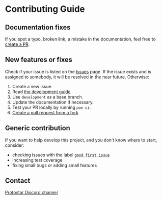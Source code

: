 # Contributing Guide
## Documentation fixes
If you spot a typo, broken link, a mistake in the documentation, feel free to [create a PR](https://docs.github.com/en/pull-requests/collaborating-with-pull-requests/proposing-changes-to-your-work-with-pull-requests/creating-a-pull-request-from-a-fork).
## New features or fixes
Check if your issue is listed on the [Issues](https://github.com/software-mansion/protostar/issues) page. If the issue exists and is assigned to somebody, it will be resolved in the near future. Otherwise:
1. Create a new issue.
1. Read [the development guide](https://github.com/software-mansion/protostar#development)
1. Use `development` as a base branch.
1. Update the documentation if necessary.
1. Test your PR locally by running `poe ci`.
1. [Create a pull request from a fork](https://docs.github.com/en/pull-requests/collaborating-with-pull-requests/proposing-changes-to-your-work-with-pull-requests/creating-a-pull-request-from-a-fork)

## Generic contribution
If you want to help develop this project, and you don't know where to start, consider:
- checking issues with the label [`good first issue`](https://github.com/software-mansion/protostar/labels/good%20first%20issue)
- increasing test coverage
- fixing small bugs or adding small features

## Contact
[Protostar Discord channel](https://discord.gg/uJ9HZTUk2Y)